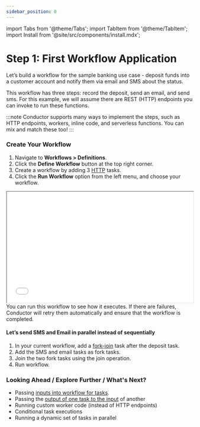 ```yaml
---
sidebar_position: 0
---
```


import Tabs from '@theme/Tabs';
import TabItem from '@theme/TabItem';
import Install from '@site/src/components/install.mdx';

# Step 1: First Workflow Application

Let’s build a workflow for the sample banking use case - deposit funds into a customer account and notify them via email and SMS about the status.

This workflow has three steps: record the deposit, send an email, and send sms. For this example, we will assume there are REST (HTTP) endpoints you can invoke to run these functions.

:::note
Conductor supports many ways to implement the steps, such as HTTP endpoints, workers, inline code, and serverless functions. You can mix and match these too!
:::

### Create Your Workflow

<Tabs>
<TabItem value="UI" label="UI" className="ui-instructions">
<div className="row">
<div className="col col--4">

1. Navigate to **Workflows > Definitions**.
2. Click the **Define Workflow** button at the top right corner.
3. Create a workflow by adding 3 [HTTP](https://orkes.cloud/content/reference-docs/system-tasks/http) tasks.
4. Click the **Run Workflow** option from the left menu, and choose your workflow.

</div>
<div className="col">
<div className="embed-loom-video">
<iframe
  width="100%"
  height="300px"
  allow="fullscreen;"
  src={"https://www.youtube.com/embed/0BaiLdGu7Lo"}
></iframe></div>
</div>
</div>
</TabItem>
</Tabs>
You can run this workflow to see how it executes. If there are failures, Conductor will retry them automatically and ensure that the workflow is completed.

#### Let’s send SMS and Email in parallel instead of sequentially

<Tabs>
<TabItem value="UI" label="UI">

1. In your current workflow, add a [fork-join](https://orkes.cloud/content/reference-docs/operators/forkjoin) task after the deposit task.
2. Add the SMS and email tasks as fork tasks.
3. Join the two fork tasks using the join operation.
4. Run workflow.

</TabItem>
</Tabs>

### Looking Ahead / Explore Further / What's Next?

- Passing [inputs into workflow for tasks](https://orkes.cloud/content/guides/passing-data-task-to-task).
- Passing the [output of one task to the input](https://orkes.cloud/content/guides/passing-data-task-to-task) of another
- Running custom worker code (instead of HTTP endpoints)
- Conditional task executions
- Running a dynamic set of tasks in parallel
